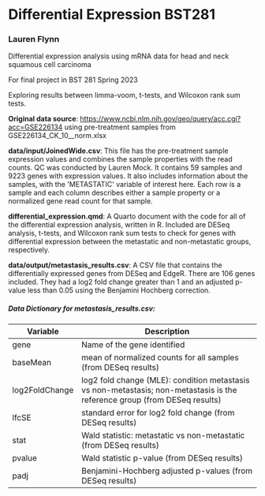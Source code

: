 # Differential Expression BST281

### Lauren Flynn

Differential expression analysis using mRNA data for head and neck squamous cell carcinoma

For final project in BST 281 Spring 2023

Exploring results between limma-voom, t-tests, and Wilcoxon rank sum tests.

**Original data source**: https://www.ncbi.nlm.nih.gov/geo/query/acc.cgi?acc=GSE226134 using pre-treatment samples from GSE226134_CK_10__norm.xlsx

**data/input/JoinedWide.csv**: This file has the pre-treatment sample expression values and combines the sample properties with the read counts. QC was conducted by Lauren Mock. It contains 59 samples and 9223 genes with expression values. It also includes information about the samples, with the 'METASTATIC' variable of interest here. Each row is a sample and each column describes either a sample property or a normalized gene read count for that sample. 

**differential_expression.qmd**: A Quarto document with the code for all of the differential expression analysis, written in R. Included are DESeq analysis, t-tests, and Wilcoxon rank sum tests to check for genes with differential expression between the metastatic and non-metastatic groups, respectively.

**data/output/metastasis_results.csv**: A CSV file that contains the differentially expressed genes from DESeq and EdgeR. There are 106 genes included. They had a log2 fold change greater than 1 and an adjusted p-value less than 0.05 using the Benjamini Hochberg correction. 

##### Data Dictionary for metastasis_results.csv:


| Variable      | Description |
| ----------- | ----------- |
| gene      | Name of the gene identified       |
| baseMean   | mean of normalized counts for all samples (from DESeq results)        |
| log2FoldChange | log2 fold change (MLE): condition metastasis vs non-metastasis; non-metastasis is the reference group (from DESeq results)|
| lfcSE | standard error for log2 fold change (from DESeq results) |
| stat | Wald statistic: metastatic vs non-metastatic (from DESeq results)|
| pvalue | Wald statistic p-value (from DESeq results)|
| padj | Benjamini-Hochberg adjusted p-values (from DESeq results)|


